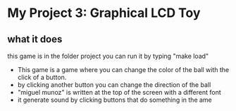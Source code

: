 # My Project 3: Graphical LCD Toy 

## what it does

this game is in the folder project
you can run it by typing "make load"

- This game is a game where you can change the color of the ball with the
    click of a button.
- by clicking another button you can change the direction of the ball
- "miguel munoz" is written at the top of the screen with a different font
- it generate sound by clicking buttons that do something in the ame

